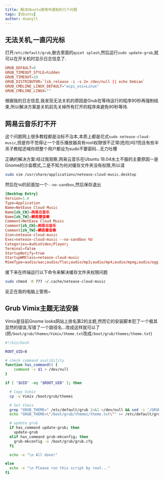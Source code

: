 ```yaml
---
title: 解决Ubuntu使用中遇到的几个问题
tags: [Ubuntu]
author: duanyll
---
```


## 无法关机,一直闪光标

打开`/etc/default/grub`,删去里面的`quiet splash`,然后运行`sudo update-grub`,就可以在开关机时显示日志信息了.

```conf
GRUB_DEFAULT=0
GRUB_TIMEOUT_STYLE=hidden
GRUB_TIMEOUT=10
GRUB_DISTRIBUTOR=`lsb_release -i -s 2> /dev/null || echo Debian`
GRUB_CMDLINE_LINUX_DEFAULT="acpi_osi=Linux"
GRUB_CMDLINE_LINUX=""
```

根据我的日志信息,我发现无法关机的原因是Grub在等待运行的程序90秒再强制结束,所以解决方案是关机前先关掉所有打开的程序来避免90秒等待.

## 网易云音乐打不开

这个问题网上很多教程都是治标不治本,本质上都是花式`sudo netease-cloud-music`,但是你不觉得让一个音乐播放器具有root权限很不正常(危险)吗?而且有些半吊子教程还喊你把整个用户都设为sudo不要密码...无力吐槽

正确的解决方案:经过我观察,网易云音乐在Ubuntu 18.04水土不服的主要原因一是Gnome的沙盒模式,二是不知为何对缓存文件夹没有权限,所以请

```sh
sudo vim /usr/share/applications/netease-cloud-music.desktop
```

然后在`%U`的前面加一个`--no-sandbox`,然后保存退出

```conf
[Desktop Entry]
Version=1.0
Type=Application
Name=NetEase Cloud Music
Name[zh_CN]=网易云音乐
Name[zh_TW]=網易雲音樂
Comment=NetEase Cloud Music
Comment[zh_CN]=网易云音乐
Comment[zh_TW]=網易雲音樂
Icon=netease-cloud-music
Exec=netease-cloud-music --no-sandbox %U
Categories=AudioVideo;Player;
Terminal=false
StartupNotify=true
StartupWMClass=netease-cloud-music
MimeType=audio/aac;audio/flac;audio/mp3;audio/mp4;audio/mpeg;audio/ogg;audio/x-ape;audio/x-flac;audio/x-mp3;audio/x-mpeg;audio/x-ms-wma;audio/x-vorbis;audio/x-vorbis+ogg;audio/x-wav;
```

接下来在终端运行以下命令来解决缓存文件夹权限问题

```sh
sudo chmod -R 777 ~/.cache/netease-cloud-music
```

反正在我的电脑上管用~

## Grub Vimix主题无法安装

Vimix是目前Gnome looks网站上排名第2的主题,然而它的安装脚本犯了一个极其显然的错误,写错了一个路径名...改成这样就可以了(把`/boot/grub/themes/Vimix/theme.txt`改成`/boot/grub/themes/theme.txt`)

```sh
#!/bin/bash

ROOT_UID=0

# check command avalibility
function has_command() {
    command -v $1 > /dev/null
}

if [ "$UID" -eq "$ROOT_UID" ]; then

  # Copy Vimix
  cp -a Vimix /boot/grub/themes

  # Set Vimix
  grep "GRUB_THEME=" /etc/default/grub 2>&1 >/dev/null && sed -i '/GRUB_THEME=/d' /etc/default/grub
  echo "GRUB_THEME=\"/boot/grub/themes/theme.txt\"" >> /etc/default/grub

  # update grub
  if has_command update-grub; then
    update-grub
  elif has_command grub-mkconfig; then
    grub-mkconfig -o /boot/grub/grub.cfg
  fi

  echo -e "\n All done!"

else
  echo -e "\n Please run this script by root..."
fi
```